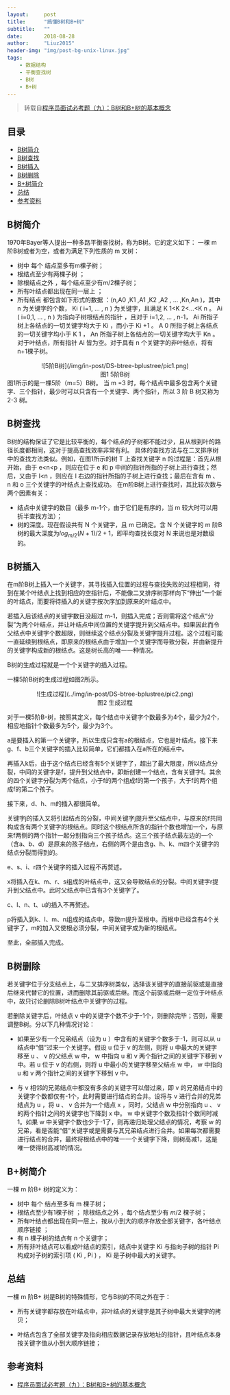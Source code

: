 ```yaml
---
layout:     post
title:      "搞懂B树和B+树"
subtitle:   ""
date:       2018-08-28
author:     "Liuz2015"
header-img: "img/post-bg-unix-linux.jpg"
tags:
    - 数据结构
    - 平衡查找树
    - B树
    - B+树
---
```


> 转载自[程序员面试必考题（九）：B树和B+树的基本概念](https://www.nowcoder.com/discuss/5772)

## 目录
- [B树简介](#B树简介)
- [B树查找](#B树查找)
- [B树插入](#B树插入)
- [B树删除](#B树删除)
- [B+树简介](#B+树简介)
- [总结](#总结)
- [参考资料](#参考资料)

## B树简介

1970年Bayer等人提出一种多路平衡查找树，称为B树。它的定义如下：
一棵 m 阶B树或者为空，或者为满足下列性质的 m 叉树：
- 树中 每个 结点至多有m棵子树；
- 根结点至少有两棵子树 ；
- 除根结点之外 ，每个结点至少有$m/2$棵子树；
- 所有叶结点都出现在同一层上 ；
- 所有结点 都包含如下形式的数据 ：(n,A0 ,K1 ,A1 ,K2 ,A2 , … ,Kn,An )，其中 n 为关键字的个数， Ki ( i=1, … , n ) 为关键字，且满足 K 1<K 2<…<K n 。 Ai ( i=0,1, … , n ) 为指向子树根结点的指针 ，且对于 i=1,2, … , n-1， Ai 所指子树上各结点的一切关键字均大于 Ki ，而小于 Ki +1 。 A 0 所指子树上各结点的一切关键字均小于 K 1 ， An 所指子树上各结点的一切关键字均大于 Kn 。对于叶结点，所有指针 Ai 皆为空。对于具有 n 个关键字的非叶结点，将有 n+1棵子树。
<div align=center>![5阶B树](/img/in-post/DS-btree-bplustree/pic1.png)</div>
<center>图1 5阶B树</center>
图1所示的是一棵5阶（m=5）B树。
当 m =3 时，每个结点中最多包含两个关键字、三个指针，最少时可以只含有一个关键字、两个指针，所以 3 阶 B 树又称为 2-3 树。

## B树查找

B树的结构保证了它是比较平衡的，每个结点的子树都不能过少，且从根到叶的路径长度都相同，这对于提高查找效率非常有利。
具体的查找方法与在二叉排序树中的查找方法类似。例如，在图1所示的树 T 上查找关键字 n 的过程是：首先从根开始，由于 e<n<p ，则应在位于 e 和 p 中间的指针所指的子树上进行查找；然后，又由于 l<n ，则应在 l 右边的指针所指的子树上进行查找；最后在含有 m 、 n 和 o 三个关键字的叶结点上查找成功。
在m阶B树上进行查找时，其比较次数与两个因素有关：
- 结点中关键字的数目（最多 m-1个，由于它们是有序的，当 m 较大时可以用折半查找方法）；
- 树的深度。现在假设共有 N 个关键字，且 m 已确定。含 N 个关键字的 m 阶B树的最大深度为$log_{m/2}{(N+1)/2}+1$，即平均查找长度对 N 来说也是对数级的。

## B树插入

在m阶B树上插入一个关键字，其寻找插入位置的过程与查找失败的过程相同，待到在某个叶结点上找到相应的空指针后，不能像二叉排序树那样向下“伸出”一个新的叶结点，而要将待插入的关键字按次序加到原来的叶结点中。

若插入后该结点的关键字数目没超过 m-1，则插入完成；否则需将这个结点“分裂”为两个叶结点，并让叶结点中间位置的关键字提升到父结点中。如果因此而令父结点中关键字个数超限，则继续这个结点分裂及关键字提升过程。这个过程可能一直延续到根结点，即原来的根结点由于增加一个关键字而导致分裂，并由新提升的关键字构成新的根结点。这是树长高的唯一一种情况。

B树的生成过程就是一个个关键字的插入过程。

一棵5阶B树的生成过程如图2所示。

<div align=center>![生成过程](../img/in-post/DS-btree-bplustree/pic2.png)</div>
<center>图2 生成过程</center>


对于一棵5阶B-树，按照其定义，每个结点中关键字个数最多为4个，最少为2个，相应地指针个数最多为5个，最少为3个。

a是要插入的第一个关键字，所以生成只含有a的根结点，它也是叶结点。接下来g、f、b三个关键字的插入比较简单，它们都插入在a所在的结点中。

再插入k后，由于这个结点已经含有5个关键字了，超出了最大限度，所以结点分裂，中间的关键字是f，提升到父结点中，即新创建一个结点，含有关键字f。其余的四个关键字分裂为两个结点，小于f的两个组成f的第一个孩子，大于f的两个组成f的第二个孩子。

接下来，d、h、m的插入都很简单。

关键字j的插入又将引起结点的分裂，中间关键字j提升至父结点中，与原来的f共同构成含有两个关键字的根结点。同时这个根结点所含的指针个数也增加一个，与原来f两侧的两个指针一起分别指向三个孩子结点。这三个孩子结点最左边的一个（含a、b、d）是原来的孩子结点，右侧的两个是由含g、h、k、m四个关键字的结点分裂而得到的。

e、s、i、r四个关键字的插入过程不再赘述。

x将插入在k、m、r、s组成的叶结点中，这又会导致结点的分裂。中间关键字r提升到父结点中。此时父结点中已含有3个关键字了。

c、l、n、t、u的插入不再赘述。

p将插入到k、l、m、n组成的结点中，导致m提升至根中。而根中已经含有4个关键字了，m的加入又使根必须分裂，中间关键字成为新的根结点。

至此，全部插入完成。

## B树删除

若关键字位于分支结点上，与二叉排序树类似，选择该关键字的直接前驱或是直接后继来代替它的位置，进而删除其前驱或后继。而这个前驱或后继一定位于叶结点中，故只讨论删除B树叶结点中关键字的过程。

若删除关键字后，叶结点 v 中的关键字个数不少于-1个，则删除完毕；否则，需要调整B树。分以下几种情况讨论：

- 如果至少有一个兄弟结点（设为 u ）中含有的关键字个数多于-1，则可以从 u 结点中“借”过来一个关键字。假设 u 位于 v 的左侧，则将 u 中最大的关键字移至 u 、 v 的父结点 w 中， w 中指向 u 和 v 两个指针之间的关键字下移到 v 中。若 u 位于 v 的右侧，则将 u 中最小的关键字移至父结点 w 中， w 中指向 u 和 v 两个指针之间的关键字下移到 v 中。

- 与 v 相邻的兄弟结点中都没有多余的关键字可以借过来，即 v 的兄弟结点中的关键字个数都仅有-1个，此时需要进行结点的合并。设将与 v 进行合并的兄弟结点为 u ，将 u 、 v 合并为一个结点 x ，同时，父结点 w 中分别指向 u 、 v 的两个指针之间的关键字也下降到 x 中。 w 中关键字个数及指针个数同时减1。如果 w 中关键字个数也少于-1了，则再递归处理父结点的情况，考察 w 的兄弟，看是否能“借”关键字或是需要与其兄弟结点进行合并。如果每次都需要进行结点的合并，最终将根结点中的唯一一个关键字下降，则树高减1，这是唯一使得树高减1的情况。

## B+树简介
一棵 m 阶B+ 树的定义为：

- 树中 每个 结点至多有 m 棵子树；
- 根结点至少有1棵子树 ； 除根结点之外 ，每个结点至少有
$m/2$
棵子树；
- 所有叶结点都出现在同一层上，按从小到大的顺序存放全部关键字，各叶结点顺序链接 ；
- 有 n 棵子树的结点有 n 个关键字；
- 所有非叶结点可以看成叶结点的索引，结点中关键字 Ki 与指向子树的指针 Pi 构成对子树的索引项 ( Ki , Pi ) ， Ki 是子树中最大的关键字。

## 总结

一棵 m 阶B+ 树是B树的特殊情形，它与B树的不同之外在于：

- 所有关键字都存放在叶结点中，非叶结点的关键字是其子树中最大关键字的拷贝；

- 叶结点包含了全部关键字及指向相应数据记录存放地址的指针，且叶结点本身按关键字值从小到大顺序链接；

## 参考资料
- [程序员面试必考题（九）：B树和B+树的基本概念](https://www.nowcoder.com/discuss/5772)

